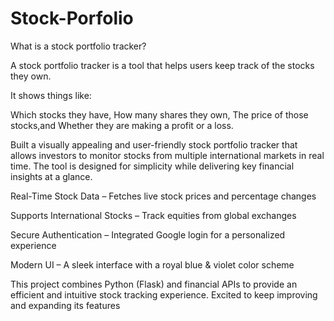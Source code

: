 # Stock-Porfolio
What is a stock portfolio tracker?

A stock portfolio tracker is a tool that helps users keep track of the stocks they own. 

It shows things like:

Which stocks they have,
How many shares they own,
The price of those stocks,and 
Whether they are making a profit or a loss.

Built a visually appealing and user-friendly stock portfolio tracker that allows investors to monitor stocks from multiple international markets in real time. The tool is designed for simplicity while delivering key financial insights at a glance.

Real-Time Stock Data – Fetches live stock prices and percentage changes

Supports International Stocks – Track equities from global exchanges

Secure Authentication – Integrated Google login for a personalized experience

Modern UI – A sleek interface with a royal blue & violet color scheme

This project combines Python (Flask) and financial APIs to provide an efficient and intuitive stock tracking experience. Excited to keep improving and expanding its features
